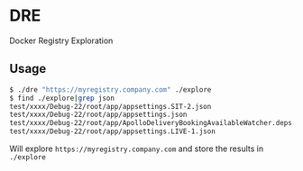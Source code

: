 # DRE

Docker Registry Exploration

## Usage

```sh
$ ./dre "https://myregistry.company.com" ./explore
$ find ./explore|grep json
test/xxxx/Debug-22/root/app/appsettings.SIT-2.json
test/xxxx/Debug-22/root/app/appsettings.json
test/xxxx/Debug-22/root/app/ApolloDeliveryBookingAvailableWatcher.deps.json
test/xxxx/Debug-22/root/app/appsettings.LIVE-1.json
```

Will explore `https://myregistry.company.com` and store the results in `./explore`